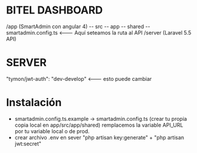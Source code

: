 # BITEL DASHBOARD

/app (SmartAdmin con angular 4)
	-- src
		-- app
			-- shared
				-- smartadmin.config.ts <--- Aquí seteamos la ruta al API
/server (Laravel 5.5 API)

# SERVER
"tymon/jwt-auth": "dev-develop" <--- esto puede cambiar

# Instalación
- smartadmin.config.ts.example -> smartadmin.config.ts (crear tu propia copia local en app/src/app/shared) remplacemos la variable API_URL por tu variable local o de prod.
- crear archivo .env en sever "php artisan key:generate" + "php artisan jwt:secret"

